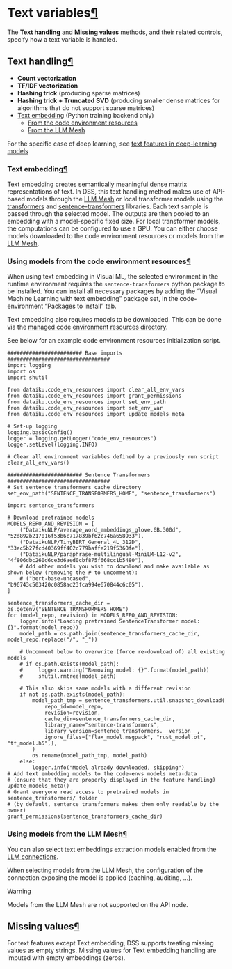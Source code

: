 Text variables[¶](#text-variables "Permalink to this heading")
==============================================================


The **Text handling** and **Missing values** methods, and their related controls, specify how a text variable is handled.



Text handling[¶](#text-handling "Permalink to this heading")
------------------------------------------------------------


* **Count vectorization**
* **TF/IDF vectorization**
* **Hashing trick** (producing sparse matrices)
* **Hashing trick \+ Truncated SVD** (producing smaller dense matrices for algorithms that do not support sparse matrices)
* [Text embedding](#text-embedding) (Python training backend only)
	+ [From the code environment resources](#ml-text-feature-codeenv-resources-models)
	+ [From the LLM Mesh](#ml-text-feature-llm-mesh-models)


For the specific case of deep learning, see [text features in deep\-learning models](../deep-learning/text.html)



### Text embedding[¶](#text-embedding "Permalink to this heading")


Text embedding creates semantically meaningful dense matrix representations of text.
In DSS, this text handling method makes use of API\-based models through the [LLM Mesh](../../generative-ai/llm-connections.html) or local transformer models using the [transformers](https://huggingface.co/transformers/) and [sentence\-transformers](https://www.sbert.net/) libraries.
Each text sample is passed through the selected model. The outputs are then pooled to an embedding with a model\-specific fixed size. For local transformer models, the computations can be configured to use a GPU.
You can either choose models downloaded to the code environment resources or models from the [LLM Mesh](../../generative-ai/index.html).




### Using models from the code environment resources[¶](#using-models-from-the-code-environment-resources "Permalink to this heading")


When using text embedding in Visual ML, the selected environment in the runtime environment requires the `sentence-transformers` python package to be installed.
You can install all necessary packages by adding the “Visual Machine Learning with text embedding” package set, in the code\-environment “Packages to install” tab.


Text embedding also requires models to be downloaded. This can be done via the [managed code environment resources directory](../../code-envs/operations-python.html#code-env-resources-directory).


See below for an example code environment resources initialization script.



```
######################## Base imports #################################
import logging
import os
import shutil

from dataiku.code_env_resources import clear_all_env_vars
from dataiku.code_env_resources import grant_permissions
from dataiku.code_env_resources import set_env_path
from dataiku.code_env_resources import set_env_var
from dataiku.code_env_resources import update_models_meta

# Set-up logging
logging.basicConfig()
logger = logging.getLogger("code_env_resources")
logger.setLevel(logging.INFO)

# Clear all environment variables defined by a previously run script
clear_all_env_vars()

######################## Sentence Transformers #################################
# Set sentence_transformers cache directory
set_env_path("SENTENCE_TRANSFORMERS_HOME", "sentence_transformers")

import sentence_transformers

# Download pretrained models
MODELS_REPO_AND_REVISION = [
    ("DataikuNLP/average_word_embeddings_glove.6B.300d", "52d892b217016f53b6c717839bf62c746a658933"),
    ("DataikuNLP/TinyBERT_General_4L_312D", "33ec5b27fcd40369ff402c779baffe219f5360fe"),
    ("DataikuNLP/paraphrase-multilingual-MiniLM-L12-v2", "4f806dbc260d6ce3d6aed0cbf875f668cc1b5480"),
    # Add other models you wish to download and make available as shown below (removing the # to uncomment):
    # ("bert-base-uncased", "b96743c503420c0858ad23fca994e670844c6c05"),
]

sentence_transformers_cache_dir = os.getenv("SENTENCE_TRANSFORMERS_HOME")
for (model_repo, revision) in MODELS_REPO_AND_REVISION:
    logger.info("Loading pretrained SentenceTransformer model: {}".format(model_repo))
    model_path = os.path.join(sentence_transformers_cache_dir, model_repo.replace("/", "_"))

    # Uncomment below to overwrite (force re-download of) all existing models
    # if os.path.exists(model_path):
    #     logger.warning("Removing model: {}".format(model_path))
    #     shutil.rmtree(model_path)

    # This also skips same models with a different revision
    if not os.path.exists(model_path):
        model_path_tmp = sentence_transformers.util.snapshot_download(
            repo_id=model_repo,
            revision=revision,
            cache_dir=sentence_transformers_cache_dir,
            library_name="sentence-transformers",
            library_version=sentence_transformers.__version__,
            ignore_files=["flax_model.msgpack", "rust_model.ot", "tf_model.h5",],
        )
        os.rename(model_path_tmp, model_path)
    else:
        logger.info("Model already downloaded, skipping")
# Add text embedding models to the code-envs models meta-data
# (ensure that they are properly displayed in the feature handling)
update_models_meta()
# Grant everyone read access to pretrained models in sentence_transformers/ folder
# (by default, sentence transformers makes them only readable by the owner)
grant_permissions(sentence_transformers_cache_dir)

```




### Using models from the LLM Mesh[¶](#using-models-from-the-llm-mesh "Permalink to this heading")


You can also select text embeddings extraction models enabled from the [LLM connections](../../generative-ai/rag.html#embedding-llms).


When selecting models from the LLM Mesh, the configuration of the connection exposing the model is applied (caching, auditing, …).



Warning


Models from the LLM Mesh are not supported on the API node.






Missing values[¶](#missing-values "Permalink to this heading")
--------------------------------------------------------------


For text features except Text embedding, DSS supports treating missing values as empty strings. Missing values for Text embedding handling are imputed with empty embeddings (zeros).